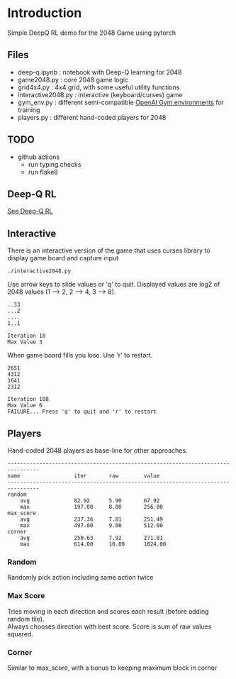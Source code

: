 # Introduction
Simple DeepQ RL demo for the 2048 Game using pytorch

## Files
- deep-q.ipynb : notebook with Deep-Q learning for 2048
- game2048.py : core 2048 game logic
- grid4x4.py : 4x4 grid, with some useful utility functions
- interactive2048.py : interactive (keyboard/curses) game
- gym_env.py : different semi-compatible [OpenAI Gym environments](https://gymnasium.farama.org/) for training
- players.py : different hand-coded players for 2048

## TODO
- github actions
    - run typing checks
    - run flake8

## Deep-Q RL
[See Deep-Q RL](doc/deep_q/deep_q.md)

## Interactive
There is an interactive version of the game that uses curses library to display game board and capture input
```
./interactive2048.py
```

Use arrow keys to slide values or 'q' to quit.
Displayed values are log2 of 2048 values (1 --> 2, 2 --> 4, 3 --> 8).
```
..33
...2
....
1..1

Iteration 10
Max Value 3
```

When game board fills you lose.  Use 'r' to restart.
```
2651
4312
1641
2312

Iteration 108
Max Value 6
FAILURE... Press 'q' to quit and 'r' to restart
```

## Players
Hand-coded 2048 players as base-line for other approaches.

```
--------------------------------------------------------------------------------
name                 iter       raw        value     
--------------------------------------------------------------------------------
random              
    avg              82.92      5.90       67.92     
    max              197.00     8.00       256.00    
max_score           
    avg              237.36     7.81       251.49    
    max              497.00     9.00       512.00    
corner              
    avg              250.63     7.92       271.81    
    max              614.00     10.00      1024.00    
```

### Random
Randomly pick action including same action twice

### Max Score

Tries moving in each direction and scores each result (before adding random tile).   
Always chooses direction with best score.
Score is sum of raw values squared.

### Corner

Similar to max_score, with a bonus to keeping maximum block in corner